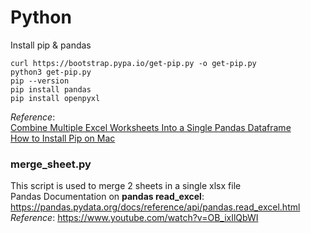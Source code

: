 # Python

Install pip & pandas 

```
curl https://bootstrap.pypa.io/get-pip.py -o get-pip.py
python3 get-pip.py
pip --version
pip install pandas
pip install openpyxl
```
_Reference_:     
[Combine Multiple Excel Worksheets Into a Single Pandas Dataframe](https://www.geeksforgeeks.org/combine-multiple-excel-worksheets-into-a-single-pandas-dataframe/?ref=lbp)      
[How to Install Pip on Mac](https://phoenixnap.com/kb/install-pip-mac)      

### merge_sheet.py
This script is used to merge 2 sheets in a single xlsx file      
Pandas Documentation on **pandas read_excel**: https://pandas.pydata.org/docs/reference/api/pandas.read_excel.html     
_Reference_: https://www.youtube.com/watch?v=OB_ixIlQbWI

